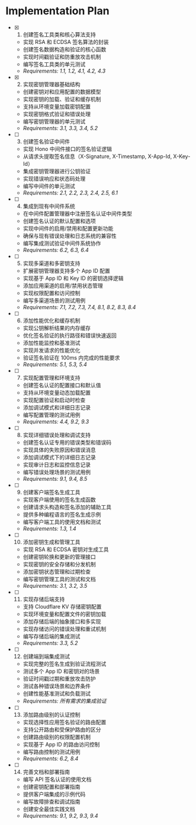 # Implementation Plan

- [x] 1. 创建签名工具类和核心算法支持






  - 实现 RSA 和 ECDSA 签名算法的封装
  - 创建签名数据构造和验证的核心函数
  - 实现时间戳验证和防重放攻击机制
  - 编写签名工具类的单元测试
  - _Requirements: 1.1, 1.2, 4.1, 4.2, 4.3_

- [x] 2. 实现密钥管理器基础结构






  - 创建密钥对和应用配置的数据模型
  - 实现密钥的加载、验证和缓存机制
  - 支持从环境变量加载密钥配置
  - 实现密钥格式验证和错误处理
  - 编写密钥管理器的单元测试
  - _Requirements: 3.1, 3.3, 3.4, 5.2_

- [ ] 3. 创建签名验证中间件

  - 实现 Hono 中间件接口的签名验证逻辑
  - 从请求头提取签名信息（X-Signature, X-Timestamp, X-App-Id, X-Key-Id）
  - 集成密钥管理器进行公钥验证
  - 实现错误响应和状态码处理
  - 编写中间件的单元测试
  - _Requirements: 2.1, 2.2, 2.3, 2.4, 2.5, 6.1_

- [ ] 4. 集成到现有中间件系统

  - 在中间件配置管理器中注册签名认证中间件类型
  - 创建签名认证的默认配置和选项
  - 实现中间件的启用/禁用和配置更新功能
  - 确保与现有错误处理和日志系统的兼容性
  - 编写集成测试验证中间件系统协作
  - _Requirements: 6.2, 6.3, 6.4_

- [ ] 5. 实现多渠道和多密钥支持

  - 扩展密钥管理器支持多个 App ID 配置
  - 实现基于 App ID 和 Key ID 的密钥选择逻辑
  - 添加应用渠道的启用/禁用状态管理
  - 实现权限配置和访问控制
  - 编写多渠道场景的测试用例
  - _Requirements: 7.1, 7.2, 7.3, 7.4, 8.1, 8.2, 8.3, 8.4_

- [ ] 6. 添加性能优化和缓存机制

  - 实现公钥解析结果的内存缓存
  - 优化签名验证的执行路径和错误快速返回
  - 添加性能监控和基准测试
  - 实现并发请求的性能优化
  - 验证签名验证在 100ms 内完成的性能要求
  - _Requirements: 5.1, 5.3, 5.4_

- [ ] 7. 实现配置管理和环境支持

  - 创建签名认证的配置接口和默认值
  - 支持从环境变量动态加载配置
  - 实现配置验证和启动时检查
  - 添加调试模式和详细日志记录
  - 编写配置管理的测试用例
  - _Requirements: 4.4, 9.2, 9.3_

- [ ] 8. 实现详细错误处理和调试支持

  - 创建签名认证专用的错误类型和错误码
  - 实现具体的失败原因和错误消息
  - 添加调试模式下的详细日志记录
  - 实现审计日志和监控信息记录
  - 编写错误处理场景的测试用例
  - _Requirements: 9.1, 9.4, 8.5_

- [ ] 9. 创建客户端签名生成工具

  - 实现客户端使用的签名生成函数
  - 创建请求头构造和签名添加的辅助工具
  - 提供多种编程语言的签名生成示例
  - 编写客户端工具的使用文档和测试
  - _Requirements: 1.3, 1.4_

- [ ] 10. 添加密钥生成和管理工具

  - 实现 RSA 和 ECDSA 密钥对生成工具
  - 创建密钥轮换和更新的管理接口
  - 实现密钥的安全存储和分发机制
  - 添加密钥状态管理和过期检查
  - 编写密钥管理工具的测试和文档
  - _Requirements: 3.1, 3.2, 3.5_

- [ ] 11. 实现存储后端支持

  - 支持 Cloudflare KV 存储密钥配置
  - 实现环境变量和配置文件的密钥加载
  - 添加存储后端的抽象接口和多实现
  - 实现存储访问的错误处理和重试机制
  - 编写存储后端的集成测试
  - _Requirements: 3.3, 5.2_

- [ ] 12. 创建端到端集成测试

  - 实现完整的签名生成到验证流程测试
  - 测试多个 App ID 和密钥对的场景
  - 验证时间戳过期和重放攻击防护
  - 测试各种错误场景和边界条件
  - 创建性能基准测试和负载测试
  - _Requirements: 所有需求的集成验证_

- [ ] 13. 添加路由级别的认证控制

  - 实现选择性应用签名验证的路由配置
  - 支持公开路由和受保护路由的区分
  - 创建路由级别的权限配置机制
  - 实现基于 App ID 的路由访问控制
  - 编写路由控制的测试用例
  - _Requirements: 6.2, 8.4_

- [ ] 14. 完善文档和部署指南
  - 编写 API 签名认证的使用文档
  - 创建密钥配置和部署指南
  - 提供客户端集成的示例代码
  - 编写故障排查和调试指南
  - 创建安全最佳实践文档
  - _Requirements: 9.1, 9.2, 9.3, 9.4_
